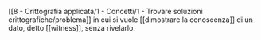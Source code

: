 [[8 - Crittografia applicata/1 - Concetti/1 - Trovare soluzioni crittografiche/problema]] in cui si vuole [[dimostrare la conoscenza]] di un dato, detto [[witness]], senza rivelarlo.
